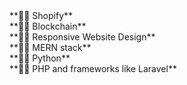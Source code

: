 <div>**🐱‍🏍 Shopify**</div>
<div>**🐱‍🏍 Blockchain**</div>
<div>**🐱‍🏍 Responsive Website Design**</div>
<div>**🐱‍🏍 MERN stack**</div>
<div>**🐱‍🏍 Python**</div>
<div>**🐱‍🏍 PHP and frameworks like Laravel**</div>



  
